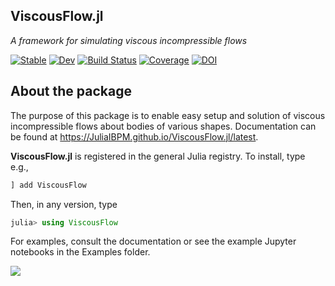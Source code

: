 ## ViscousFlow.jl

_A framework for simulating viscous incompressible flows_

[![Stable](https://img.shields.io/badge/docs-stable-blue.svg)](https://JuliaIBPM.github.io/ViscousFlow.jl/stable) [![Dev](https://img.shields.io/badge/docs-dev-blue.svg)](https://JuliaIBPM.github.io/ViscousFlow.jl/dev)
[![Build Status](https://github.com/JuliaIBPM/ViscousFlow.jl/workflows/CI/badge.svg)](https://github.com/JuliaIBPM/ViscousFlow.jl/actions)
[![Coverage](https://codecov.io/gh/JuliaIBPM/ViscousFlow.jl/branch/master/graph/badge.svg)](https://codecov.io/gh/JuliaIBPM/ViscousFlow.jl)
[![DOI](https://zenodo.org/badge/91933686.svg)](https://zenodo.org/badge/latestdoi/91933686)


## About the package

The purpose of this package is to enable easy setup and solution of viscous incompressible flows about bodies of various shapes. Documentation can be found at https://JuliaIBPM.github.io/ViscousFlow.jl/latest.

**ViscousFlow.jl** is registered in the general Julia registry. To install, type
e.g.,
```julia
] add ViscousFlow
```

Then, in any version, type
```julia
julia> using ViscousFlow
```
For examples, consult the documentation or see the example Jupyter notebooks in the Examples folder.

![](https://github.com/jdeldre/ViscousFlow.jl/raw/master/cylinderRe400.gif)
